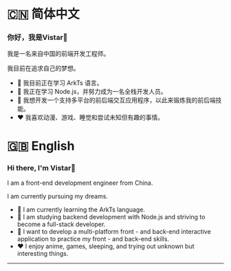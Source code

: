 # 🇨🇳 简体中文

### 你好，我是Vistar👋

我是一名来自中国的前端开发工程师。

我目前在追求自己的梦想。

- 🔭 我目前正在学习 ArkTs 语言。
- 🌱 我正在学习 Node.js，并努力成为一名全栈开发人员。
- 🤔 我想开发一个支持多平台的前后端交互应用程序，以此来锻炼我的前后端技能。
- ❤️ 我喜欢动漫、游戏、睡觉和尝试未知但有趣的事情。

# 🇬🇧 English

### Hi there, I'm Vistar👋

I am a front-end development engineer from China. 

I am currently pursuing my dreams.

- 🔭 I am currently learning the ArkTs language.
- 🌱 I am studying backend development with Node.js and striving to become a full-stack developer.
- 🤔 I want to develop a multi-platform front - and back-end interactive application to practice my front - and back-end skills.
- ❤️ I enjoy anime, games, sleeping, and trying out unknown but interesting things.
  
---

